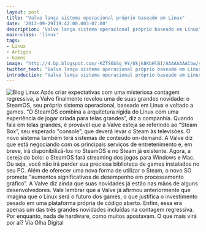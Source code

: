 ```yaml
---
layout: post
title: "Valve lança sistema operacional próprio baseado em Linux"
date: '2013-09-29T19:42:00.003-07:00'
description: "Valve lança sistema operacional próprio baseado em Linux"
main-class: 'linux'
tags:
- Linux
- Artigos
- Games
image: "http://4.bp.blogspot.com/-KZTS6bSg_9Y/Ukjk8KbHlBI/AAAAAAAACbw/yDu0tHMSwWM/s72-c/imagem.php.jpeg"
twitter_text: "Valve lança sistema operacional próprio baseado em Linux"
introduction: "Valve lança sistema operacional próprio baseado em Linux"
---
```

![Blog Linux](http://4.bp.blogspot.com/-KZTS6bSg_9Y/Ukjk8KbHlBI/AAAAAAAACbw/yDu0tHMSwWM/s400/imagem.php.jpeg "Blog Linux")
Após criar expectativas com uma misteriosa contagem regressiva, a  Valve finalmente revelou uma de suas grandes novidade: o SteamOS, seu  próprio sistema operacional, baseado em Linux e voltado a games.
“O SteamOS combina a arquitetura rígida do Linux com uma experiência  de jogar criada para telas grandes”, diz a companhia. Quando fala em  telas grandes, é provável que a Valve esteja se referindo ao “Steam  Box”, seu esperado "console", que deverá levar o Steam às televisões.
O novo sistema também terá sistemas de conteúdo on-demand. A Valve  diz que está negociando com os principais serviços de entretenimento e,  em breve, irá disponibilizá-los no SteamOS e no Steam já existente.
Agora, a cereja do bolo: o SteamOS fará streaming dos jogos para  Windows e Mac. Ou seja, você não irá perder sua preciosa biblioteca de  games instalados no seu PC.
Além de oferecer uma nova forma de utilizar o Steam, o novo SO  promete “aumentos significativos de desempenho em processamento  gráfico”. A Valve diz ainda que suas novidades já estão nas mãos de  alguns desenvolvedores.
Vale lembrar que a Valve já afirmou  anteriormente que imagina que o Linux será o futuro dos games, o que  justifica o investimento pesado em uma plataforma própria de código  aberto.
Enfim, essa era apenas um das três grandes novidades incluídas na  contagem regressiva. Por enquanto, nada de hardware, como muitos  apostavam. O que mais virá por aí?
Via Olha Digital
